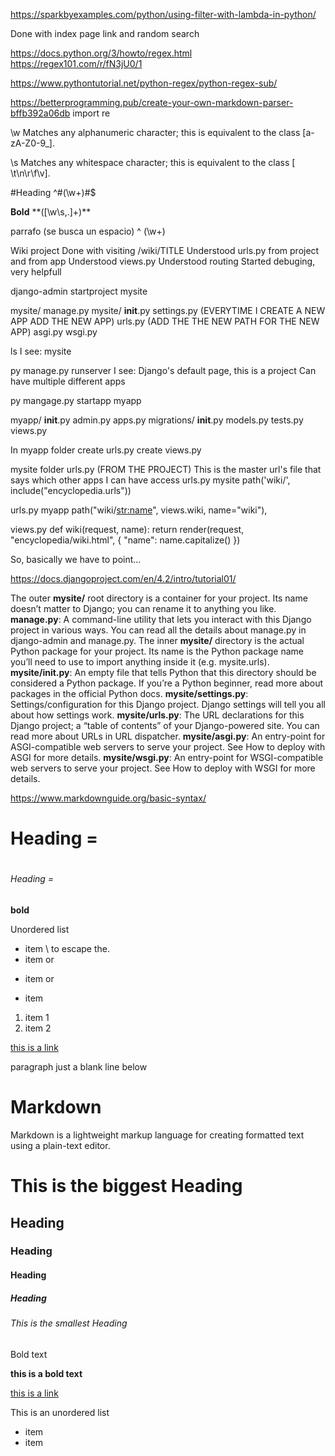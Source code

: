 https://sparkbyexamples.com/python/using-filter-with-lambda-in-python/


Done with index page link and random search



https://docs.python.org/3/howto/regex.html
https://regex101.com/r/fN3jU0/1

https://www.pythontutorial.net/python-regex/python-regex-sub/

https://betterprogramming.pub/create-your-own-markdown-parser-bffb392a06db
import re

\w
Matches any alphanumeric character; this is equivalent to the class [a-zA-Z0-9_].

\s
Matches any whitespace character; this is equivalent to the class [ \t\n\r\f\v].

#Heading
^#(\w+)#$

**Bold**
\*\*([\w\s,\.]+)\*\*

parrafo (se busca un espacio)
^ (\w+)


Wiki project
Done with visiting /wiki/TITLE
Understood urls.py from project and from app
Understood views.py
Understood routing
Started debuging, very helpfull







django-admin startproject mysite

mysite/
    manage.py
    mysite/
        __init__.py
        settings.py (EVERYTIME I CREATE A NEW APP ADD THE NEW APP)
        urls.py (ADD THE THE NEW PATH FOR THE NEW APP)
        asgi.py
        wsgi.py

ls
I see: mysite

py manage.py runserver
I see: Django's default page, this is a project
Can have multiple different apps

py mangage.py startapp myapp

myapp/
    __init__.py
    admin.py
    apps.py
    migrations/
        __init__.py
    models.py
    tests.py
    views.py

In myapp folder
create urls.py
create views.py

mysite folder
urls.py (FROM THE PROJECT)
This is the master url's file that says which other apps I can have access
urls.py mysite
path('wiki/', include("encyclopedia.urls"))

urls.py myapp
path("wiki/<str:name>", views.wiki, name="wiki"),

views.py
def wiki(request, name):
    return render(request, "encyclopedia/wiki.html", {
        "name": name.capitalize()
    })

So, basically we have to point...


https://docs.djangoproject.com/en/4.2/intro/tutorial01/



The outer **mysite/** root directory is a container for your project. Its name doesn’t matter to Django; you can rename it to anything you like.
**manage.py**: A command-line utility that lets you interact with this Django project in various ways. You can read all the details about manage.py in django-admin and manage.py.
The inner **mysite/** directory is the actual Python package for your project. Its name is the Python package name you’ll need to use to import anything inside it (e.g. mysite.urls).
**mysite/__init__.py**: An empty file that tells Python that this directory should be considered a Python package. If you’re a Python beginner, read more about packages in the official Python docs.
**mysite/settings.py**: Settings/configuration for this Django project. Django settings will tell you all about how settings work.
**mysite/urls.py**: The URL declarations for this Django project; a “table of contents” of your Django-powered site. You can read more about URLs in URL dispatcher.
**mysite/asgi.py**: An entry-point for ASGI-compatible web servers to serve your project. See How to deploy with ASGI for more details.
**mysite/wsgi.py**: An entry-point for WSGI-compatible web servers to serve your project. See How to deploy with WSGI for more details.







https://www.markdownguide.org/basic-syntax/
# Heading =<h1>
###### Heading =<h6>

**bold**

Unordered list
* item \ to escape the.
* item
or
- item
or
+ item

1. item 1
2. item 2

[this is a link](https://link.com)


paragraph just a blank line below
<p></p>


# Markdown

Markdown is a lightweight markup language for creating formatted text using a plain-text editor.
# This is the biggest Heading
## Heading
### Heading
#### Heading
##### Heading
###### This is the smallest Heading

Bold text

**this is a bold text**

[this is a link](https://link.com)

This is an unordered list
* item
* item
